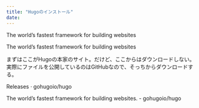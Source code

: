 ```yaml
---
title: "Hugoのインストール"
date:
---
```


<a href="https://gohugo.io/" style="text-decoration: none;"><div class="link-box"><div class="img-box"><div style="background-image: url('https://gohugo.io/featured.png');"></div></div><div class="text-box"><p class="title">The world’s fastest framework for building websites</p><p class="description">The world’s fastest framework for building websites</p></div></div></a>

まずはここがHugoの本家のサイト。だけど、ここからはダウンロードしない。実際にファイルを公開しているのはGitHubなので、そっちからダウンロードする。

<a href="https://github.com/gohugoio/hugo/releases" style="text-decoration: none;"><div class="link-box"><div class="img-box"><div style="background-image: url('https://repository-images.githubusercontent.com/11180687/9d3d8200-abf2-11e9-803c-4cdfde0d22e5');"></div></div><div class="text-box"><p class="title">Releases · gohugoio/hugo</p><p class="description">The world’s fastest framework for building websites. - gohugoio/hugo</p></div></div></a>